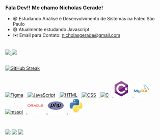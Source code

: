 ### Fala Dev!! Me chamo Nicholas Gerade!

- 😎 Estudando Análise e Desenvolvimento de Sistemas na Fatec São Paulo
- 😅 Atualmente estudando Javascript 
- ✉️ Email para Contato: nicholasgerade@gmail.com

<br>

<div class="stats" align="left">

  <a href="https://github.com/nigerade">
  <img height="180em" src="https://github-readme-stats.vercel.app/api?username=nigerade&theme=highcontrast&show_icons=true&hide_border=false&count_private=true)"/>
  <img height="180em" src="https://github-readme-stats.vercel.app/api/top-langs/?username=nigerade&theme=highcontrast&show_icons=true&hide_border=false&layout=compact"/>
    
</div>

<br>

[![GitHub Streak](https://github-readme-streak-stats.herokuapp.com?user=nigerade&theme=highcontrast&border_radius=5&date_format=j%20M%5B%20Y%5D)](https://git.io/streak-stats)

<br>

  <a href="https://www.figma.com/" target="_blank" rel="noreferrer">
      <img  alt="Figma" height="50px" style="padding-right:10px;" src="https://cdn.jsdelivr.net/gh/devicons/devicon/icons/figma/figma-original.svg"/> 
  </a>

  <a href="https://developer.mozilla.org/en-US/docs/Web/JavaScript" target="_blank" rel="noreferrer">
      <img  alt="JavaScript" height="50px" style="padding-right:10px;" src="https://cdn.jsdelivr.net/gh/devicons/devicon/icons/javascript/javascript-plain.svg"/>
  </a>
  
  <a href="https://developer.mozilla.org/en-US/docs/Web/HTML" target="_blank" rel="noreferrer">
      <img  alt="HTML" height="50px" style="padding-right:10px;" src="https://cdn.jsdelivr.net/gh/devicons/devicon/icons/html5/html5-original.svg"/>
  </a>
  
  <a href="https://developer.mozilla.org/en-US/docs/Web/CSS" target="_blank" rel="noreferrer">
      <img  alt="CSS" height="50px" style="padding-right:10px;" src="https://cdn.jsdelivr.net/gh/devicons/devicon/icons/css3/css3-original.svg"/>
  </a>

  <a href="https://www.cprogramming.com/" target="_blank" rel="noreferrer">
      <img  alt="C" height="50px" style="padding-right:10px;" src="https://cdn.jsdelivr.net/gh/devicons/devicon/icons/c/c-original.svg"/>
  </a>
    
  <a href="https://www.w3schools.com/cs/" target="_blank" rel="noreferrer"> 
      <img alt="Csharp" src="https://raw.githubusercontent.com/devicons/devicon/master/icons/csharp/csharp-original.svg" height="50" style="padding-right:10px;"/> 
  </a>
  
  <a href="https://www.mysql.com/" target="_blank" rel="noreferrer">
      <img src="https://raw.githubusercontent.com/devicons/devicon/master/icons/mysql/mysql-original-wordmark.svg" alt="mysql" height="50" style="padding-right:10px;"/> 
  </a>

  <a href="https://www.microsoft.com/en-us/sql-server" target="_blank" rel="noreferrer">
      <img src="https://www.svgrepo.com/show/303229/microsoft-sql-server-logo.svg" alt="mssql" height="50" style="padding-right:10px;"/> 
  </a> 
  
  <a href="https://www.oracle.com/" target="_blank" rel="noreferrer"> 
      <img src="https://raw.githubusercontent.com/devicons/devicon/master/icons/oracle/oracle-original.svg" alt="oracle" height="50" style="padding-right:10px;"/> 
  </a> 
  
  <a href="https://www.php.net" target="_blank" rel="noreferrer"> 
      <img src="https://raw.githubusercontent.com/devicons/devicon/master/icons/php/php-original.svg" alt="php" height="50" style="padding-right:10px;"/> 
  </a> 
  
  <a href="https://www.python.org" target="_blank" rel="noreferrer"> 
      <img src="https://raw.githubusercontent.com/devicons/devicon/master/icons/python/python-original.svg" alt="python" height="50" style="padding-right:10px;"/> 
  </a>
  
</p>


 ##
<br>

  <div> 
  <a href="https://www.instagram.com/ni_gerade/" target="_blank"><img src="https://img.shields.io/badge/-Instagram-%23E4405F?style=for-the-badge&logo=instagram&logoColor=white" target="_blank"></a>
  <a href="https://www.linkedin.com/in/nicholas-gerade-b21a8019b/" target="_blank"><img src="https://img.shields.io/badge/-LinkedIn-%230077B5?style=for-the-badge&logo=linkedin&logoColor=white" target="_blank"></a> 
  <a href ="https://nigerade.github.io/Portfolio2.0/" target="_blank"><img src="https://img.shields.io/badge/PORTFOLIO-%23ff8c00?style=for-the-badge&logo=dev.to&logoColor=white" target="_blank"></a>
  
 
 
